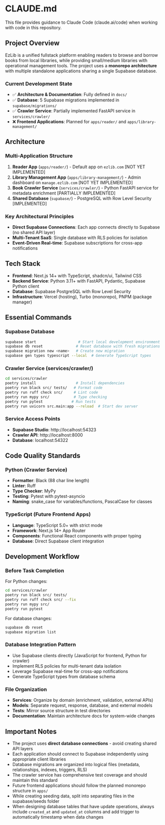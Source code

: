 # CLAUDE.md

This file provides guidance to Claude Code (claude.ai/code) when working with code in this repository.

## Project Overview

EzLib is a unified fullstack platform enabling readers to browse and borrow books from local libraries, while providing small/medium libraries with operational management tools. The project uses a **monorepo architecture** with multiple standalone applications sharing a single Supabase database.

### Current Development State
- ✅ **Architecture & Documentation**: Fully defined in `docs/`
- ✅ **Database**: 5 Supabase migrations implemented in `supabase/migrations/`
- ✅ **Crawler Service**: Partially implemented FastAPI service in `services/crawler/`
- ❌ **Frontend Applications**: Planned for `apps/reader/` and `apps/library-management/`

## Architecture

### Multi-Application Structure
1. **Reader App** (`apps/reader/`) - Default app on `ezlib.com` [NOT YET IMPLEMENTED]
2. **Library Management App** (`apps/library-management/`) - Admin dashboard on `manage.ezlib.com` [NOT YET IMPLEMENTED]  
3. **Book Crawler Service** (`services/crawler/`) - Python FastAPI service for metadata enrichment [PARTIALLY IMPLEMENTED]
4. **Shared Database** (`supabase/`) - PostgreSQL with Row Level Security [IMPLEMENTED]

### Key Architectural Principles
- **Direct Supabase Connections**: Each app connects directly to Supabase (no shared API layer)
- **Multi-Tenant SaaS**: Single database with RLS policies for isolation
- **Event-Driven Real-time**: Supabase subscriptions for cross-app notifications

## Tech Stack

- **Frontend**: Next.js 14+ with TypeScript, shadcn/ui, Tailwind CSS
- **Backend Service**: Python 3.11+ with FastAPI, Pydantic, Supabase Python client
- **Database**: Supabase PostgreSQL with Row Level Security
- **Infrastructure**: Vercel (hosting), Turbo (monorepo), PNPM (package manager)

## Essential Commands

### Supabase Database
```bash
supabase start                   # Start local development environment
supabase db reset               # Reset database with fresh migrations
supabase migration new <name>   # Create new migration
supabase gen types typescript --local  # Generate TypeScript types
```

### Crawler Service (services/crawler/)
```bash
cd services/crawler
poetry install                  # Install dependencies
poetry run black src/ tests/   # Format code
poetry run ruff check src/     # Lint code
poetry run mypy src/           # Type checking
poetry run pytest             # Run tests
poetry run uvicorn src.main:app --reload  # Start dev server
```

### Service Access Points
- **Supabase Studio**: http://localhost:54323
- **Crawler API**: http://localhost:8000
- **Database**: localhost:54322

## Code Quality Standards

### Python (Crawler Service)
- **Formatter**: Black (88 char line length)
- **Linter**: Ruff 
- **Type Checker**: MyPy
- **Testing**: Pytest with pytest-asyncio
- **Naming**: snake_case for variables/functions, PascalCase for classes

### TypeScript (Future Frontend Apps)
- **Language**: TypeScript 5.0+ with strict mode
- **Framework**: Next.js 14+ App Router
- **Components**: Functional React components with proper typing
- **Database**: Direct Supabase client integration

## Development Workflow

### Before Task Completion
For Python changes:
```bash
cd services/crawler
poetry run black src/ tests/
poetry run ruff check src/ --fix
poetry run mypy src/
poetry run pytest
```

For database changes:
```bash
supabase db reset
supabase migration list
```

### Database Integration Pattern
- Use Supabase clients directly (JavaScript for frontend, Python for crawler)
- Implement RLS policies for multi-tenant data isolation
- Leverage Supabase real-time for cross-app notifications
- Generate TypeScript types from database schema

### File Organization
- **Services**: Organize by domain (enrichment, validation, external APIs)
- **Models**: Separate request, response, database, and external models
- **Tests**: Mirror source structure in test directories
- **Documentation**: Maintain architecture docs for system-wide changes

## Important Notes

- The project uses **direct database connections** - avoid creating shared API layers
- Each application should connect to Supabase independently using appropriate client libraries
- Database migrations are organized into logical files (metadata, relationships, indexes, triggers, RLS)
- The crawler service has comprehensive test coverage and should maintain this standard
- Future frontend applications should follow the planned monorepo structure in `apps/`
- While creating seeding data, split into separating files in the supabase/seeds folder
- When designing database tables that have update operations, always include `created_at` and `updated_at` columns and add trigger to automatically timestamp when data changes